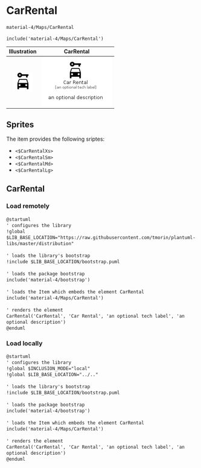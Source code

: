 # CarRental


```text
material-4/Maps/CarRental
```

```text
include('material-4/Maps/CarRental')
```



| Illustration | CarRental |
| :---: | :---: |
| ![illustration for Illustration](../../material-4/Maps/CarRental.png) | ![illustration for CarRental](../../material-4/Maps/CarRental.Local.png) |



## Sprites
The item provides the following sriptes:

- `<$CarRentalXs>`
- `<$CarRentalSm>`
- `<$CarRentalMd>`
- `<$CarRentalLg>`





## CarRental

### Load remotely
```plantuml
@startuml
' configures the library
!global $LIB_BASE_LOCATION="https://raw.githubusercontent.com/tmorin/plantuml-libs/master/distribution"

' loads the library's bootstrap
!include $LIB_BASE_LOCATION/bootstrap.puml

' loads the package bootstrap
include('material-4/bootstrap')

' loads the Item which embeds the element CarRental
include('material-4/Maps/CarRental')

' renders the element
CarRental('CarRental', 'Car Rental', 'an optional tech label', 'an optional description')
@enduml
```

### Load locally
```plantuml
@startuml
' configures the library
!global $INCLUSION_MODE="local"
!global $LIB_BASE_LOCATION="../.."

' loads the library's bootstrap
!include $LIB_BASE_LOCATION/bootstrap.puml

' loads the package bootstrap
include('material-4/bootstrap')

' loads the Item which embeds the element CarRental
include('material-4/Maps/CarRental')

' renders the element
CarRental('CarRental', 'Car Rental', 'an optional tech label', 'an optional description')
@enduml
```

